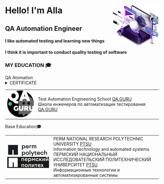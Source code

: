 <div id="header" align="left">
  <img width="30%" src="img/QA_LOGO.png" align="right">
	<h1>Hello!    I'm  Alla</h1>
	<h2>QA Automation Engineer</h2>
	<h4>I like automated testing and learning new things</h4>
	<h4>I think it is important to conduct quality testing of software</h4>
	</div>

<!-- Education section -->
### MY EDUCATION 🎓

  <summary>  QA Atomation  </summary>
  <table width="100%" border='0'>
    <tr>
        <td width="20%" align="center" valign="center">
            <img src="img/QAGURU-LOGO.png">
            </td>
            <td valign="middle">Test Automation Engineering School <a target="_blank" href="https://qa.guru/en/">QA.GURU</a>
	</br>Школа инженеров по автоматизации тестирования <a target="_blank" href="https://qa.guru">QA.GURU</a>
    </td>
</tr>

<details>	
<summary>  CERTIFICATE  </summary>
</details>
</table>
  <summary> Base Education🎓 </summary>
  <table width="100%" border='0'>
    <tr>
        <td width="30%" align="center" valign="center">
            <img src="img/Politech-LOGO.svg">
            </td>
            <td valign="right">  PERM NATIONAL RESEARCH POLYTECHNIC UNIVERSITY <a target="_blank" href="https://pstu.ru/en/">PTSU</a>
            </br>  Information technology and automated systems 
	    </br>ПЕРМСКИЙ НАЦИОНАЛЬНЫЙ ИССЛЕДОВАТЕЛЬСКИЙ ПОЛИТЕХНИЧЕСКИЙ УНИВЕРСИТЕТ <a target="_blank" href="https://pstu.ru/">PTSU</a>
            </br>Информационные технологии и автоматизированные системы 
    </td>
</tr>

</table>





<!--
**FkkfRf/FkkfRf** is a ✨ _special_ ✨ repository because its `README.md` (this file) appears on your GitHub profile.

### Hello! I'm Alla. 

<p align="left">
<img width="30%" src="img/QA_LOGO.png" >
</p>
<p align="left">
<code><img src="img/QA-logo.svg"></code>
</p>
<p align="center">
<img src="img/QA-logo1.svg" width="500">
</p>
Here are some ideas to get you started:

- 🔭 I’m currently working on ...
- 🌱 I’m currently learning ...
- 👯 I’m looking to collaborate on ...
- 🤔 I’m looking for help with ...
- 💬 Ask me about ...
- 📫 How to reach me: ...
- 😄 Pronouns: ...
- ⚡ Fun fact: ...
-->

